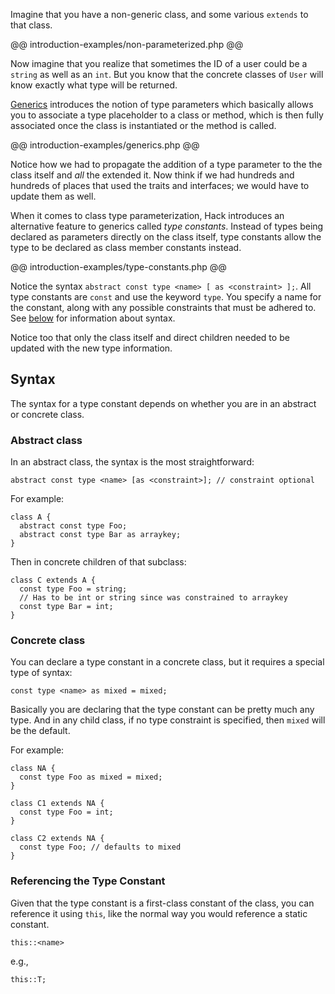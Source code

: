 Imagine that you have a non-generic class, and some various `extends` to that class. 

@@ introduction-examples/non-parameterized.php @@

Now imagine that you realize that sometimes the ID of a user could be a `string` as well as an `int`. But you know that the concrete classes of `User` will know exactly what type will be returned.

[Generics](../generics/introduction.md) introduces the notion of type parameters which basically allows you to associate a type placeholder to a class or method, which is then fully associated once the class is instantiated or the method is called.

@@ introduction-examples/generics.php @@

Notice how we had to propagate the addition of a type parameter to the the class itself and *all* the extended it. Now think if we had hundreds and hundreds of places that used the traits and interfaces; we would have to update them as well.

When it comes to class type parameterization, Hack introduces an alternative feature to generics called *type constants*. Instead of types being declared as parameters directly on the class itself, type constants allow the type to be declared as class member constants instead.

@@ introduction-examples/type-constants.php @@

Notice the syntax `abstract const type <name> [ as <constraint> ];`. All type constants are `const` and use the keyword `type`. You specify a name for the constant, along with any possible constraints that must be adhered to. See [below](#syntax) for information about syntax.

Notice too that only the class itself and direct children needed to be updated with the new type information.

## Syntax

The syntax for a type constant depends on whether you are in an abstract or concrete class.

### Abstract class

In an abstract class, the syntax is the most straightforward:

```
abstract const type <name> [as <constraint>]; // constraint optional
```

For example:

```
class A {
  abstract const type Foo;
  abstract const type Bar as arraykey;
}
```

Then in concrete children of that subclass:

```
class C extends A {
  const type Foo = string;
  // Has to be int or string since was constrained to arraykey
  const type Bar = int; 
}
```

### Concrete class

You can declare a type constant in a concrete class, but it requires a special type of syntax:

```
const type <name> as mixed = mixed;
```

Basically you are declaring that the type constant can be pretty much any type. And in any child class, if no type constraint is specified, then `mixed` will be the default.

For example:

```
class NA {
  const type Foo as mixed = mixed;
}

class C1 extends NA {
  const type Foo = int;
}

class C2 extends NA {
  const type Foo; // defaults to mixed
}
```

### Referencing the Type Constant

Given that the type constant is a first-class constant of the class, you can reference it using `this`, like the normal way you would reference a static constant.

```
this::<name>
```

e.g.,

```
this::T;
```
